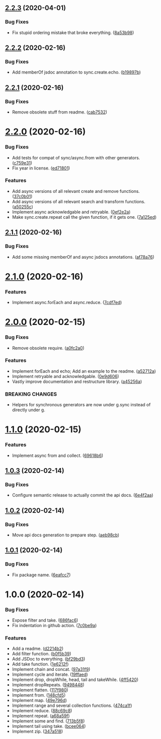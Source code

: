 ## [2.2.3](https://github.com/yeldiRium/gen-z/compare/v2.2.2...v2.2.3) (2020-04-01)


### Bug Fixes

* Fix stupid ordering mistake that broke everything. ([8a53b98](https://github.com/yeldiRium/gen-z/commit/8a53b9847be132e9c7fe47c6ab1895d0883c3110))

## [2.2.2](https://github.com/yeldiRium/gen-z/compare/v2.2.1...v2.2.2) (2020-02-16)


### Bug Fixes

* Add memberOf jsdoc annotation to sync.create.echo. ([b19897b](https://github.com/yeldiRium/gen-z/commit/b19897b97cfb8a59c6168dbafb3a6f9b21db45c4))

## [2.2.1](https://github.com/yeldiRium/gen-z/compare/v2.2.0...v2.2.1) (2020-02-16)


### Bug Fixes

* Remove obsolete stuff from readme. ([cab7532](https://github.com/yeldiRium/gen-z/commit/cab7532f1825840d31a595a6795373885e86a31d))

# [2.2.0](https://github.com/yeldiRium/gen-z/compare/v2.1.1...v2.2.0) (2020-02-16)


### Bug Fixes

* Add tests for compat of sync/async.from with other generators. ([c759e31](https://github.com/yeldiRium/gen-z/commit/c759e31419c30130859319d301b66afe0e1fc506))
* Fix year in license. ([ed71801](https://github.com/yeldiRium/gen-z/commit/ed71801ab3193952591801d29c7561f1f91fb30c))


### Features

* Add async versions of all relevant create and remove functions. ([37c0b01](https://github.com/yeldiRium/gen-z/commit/37c0b0122fda2b455e9db8494850c95285b390c8))
* Add async versions of all relevant search and transform functions. ([a50255c](https://github.com/yeldiRium/gen-z/commit/a50255c6fa17892d69ec8e85d139f6d65f72ef3a))
* Implement async acknowledgable and retryable. ([0ef2e2a](https://github.com/yeldiRium/gen-z/commit/0ef2e2abf058e33b7e6eb656e5a25edd6b0aa0f2))
* Make sync.create.repeat call the given function, if it gets one. ([7a125ed](https://github.com/yeldiRium/gen-z/commit/7a125ed55128ef9ee8063e16f8c7fe83b3a5eb73))

## [2.1.1](https://github.com/yeldiRium/gen-z/compare/v2.1.0...v2.1.1) (2020-02-16)


### Bug Fixes

* Add some missing memberOf and async jsdocs annotations. ([af78a76](https://github.com/yeldiRium/gen-z/commit/af78a76150cd2ffc3996788836b6d8a6fb0445b4))

# [2.1.0](https://github.com/yeldiRium/gen-z/compare/v2.0.0...v2.1.0) (2020-02-16)


### Features

* Implement async.forEach and async.reduce. ([7cdf7ed](https://github.com/yeldiRium/gen-z/commit/7cdf7ed716f1b3d86062ae7a149fee2adfc289fd))

# [2.0.0](https://github.com/yeldiRium/gen-z/compare/v1.1.0...v2.0.0) (2020-02-15)


### Bug Fixes

* Remove obsolete require. ([a0fc2a0](https://github.com/yeldiRium/gen-z/commit/a0fc2a0f68fa6ae36550401ce1378d6e7c071e99))


### Features

* Implement forEach and echo; Add an example to the readme. ([a52712a](https://github.com/yeldiRium/gen-z/commit/a52712a82121e791d7f7de204ce22e0a8054464d))
* Implement retryable and acknowledgable. ([0e9d606](https://github.com/yeldiRium/gen-z/commit/0e9d606f8131f8ac5bba7513a5084f5746ce406f))
* Vastly improve documentation and restructure library. ([a45256a](https://github.com/yeldiRium/gen-z/commit/a45256a417000f17686c350c80ecbd5c267d4b07))


### BREAKING CHANGES

* Helpers for synchronous generators are now
under g.sync instead of directly under g.

# [1.1.0](https://github.com/yeldiRium/gen-z/compare/v1.0.3...v1.1.0) (2020-02-15)


### Features

* Implement async from and collect. ([69618b6](https://github.com/yeldiRium/gen-z/commit/69618b6ada4314849a2d12a993a41abd19f7a0a9))

## [1.0.3](https://github.com/yeldiRium/gen-z/compare/v1.0.2...v1.0.3) (2020-02-14)


### Bug Fixes

* Configure semantic release to actually commit the api docs. ([6e4f2aa](https://github.com/yeldiRium/gen-z/commit/6e4f2aa52efd2b3c53d160d5508047322b70f3af))

## [1.0.2](https://github.com/yeldiRium/gen-z/compare/v1.0.1...v1.0.2) (2020-02-14)


### Bug Fixes

* Move api docs generation to prepare step. ([aeb98cb](https://github.com/yeldiRium/gen-z/commit/aeb98cb743a24ff84342b298380a155ef3e5b035))

## [1.0.1](https://github.com/yeldiRium/gen-z/compare/v1.0.0...v1.0.1) (2020-02-14)


### Bug Fixes

* Fix package name. ([6eafcc7](https://github.com/yeldiRium/gen-z/commit/6eafcc7d7c44c8130dd3ea2bd9be86855e67e492))

# 1.0.0 (2020-02-14)


### Bug Fixes

* Expose filter and take. ([686fac6](https://github.com/yeldiRium/gen-z/commit/686fac6ab5b34cf2755471c98c9bafbb85e67954))
* Fix indentation in github action. ([7c0be9a](https://github.com/yeldiRium/gen-z/commit/7c0be9ab672722c6366a661221011654bbd397d0))


### Features

* Add a readme. ([d2214b2](https://github.com/yeldiRium/gen-z/commit/d2214b2a2cf555e9944d8211f5b00e7999ae4acb))
* Add filter function. ([b0f5b39](https://github.com/yeldiRium/gen-z/commit/b0f5b39756831d8b4df970ba3b7cec74aa9eca95))
* Add JSDoc to everything. ([bf29bd3](https://github.com/yeldiRium/gen-z/commit/bf29bd32879f349f8ea20137c2a71f1be72bcd15))
* Add take function. ([1e6212f](https://github.com/yeldiRium/gen-z/commit/1e6212f9abd7b9a7d7da4207f0589c91f7ae3b7d))
* Implement chain and concat. ([97a31f9](https://github.com/yeldiRium/gen-z/commit/97a31f98729483644b8b8502176360de68b62b5d))
* Implement cycle and iterate. ([19ffaed](https://github.com/yeldiRium/gen-z/commit/19ffaed6c6bb76f6d88fbf0892f099e1ee8caad6))
* Implement drop, dropWhile, head, tail and takeWhile. ([4ff5420](https://github.com/yeldiRium/gen-z/commit/4ff5420a90ec608337aa273ab0aebe80712a8c52))
* Implement dropRepeats. ([9498448](https://github.com/yeldiRium/gen-z/commit/949844898d21c8a44d927207cb738543f19860a5))
* Implement flatten. ([117f980](https://github.com/yeldiRium/gen-z/commit/117f980dcf0bc2c99e85add50ee46199594c51aa))
* Implement from. ([148cfd5](https://github.com/yeldiRium/gen-z/commit/148cfd598e44d375a540ec8de2cebbbdc8aa1e02))
* Implement map. ([49e796d](https://github.com/yeldiRium/gen-z/commit/49e796dc3e6ba61bb6bc53f21bd744bc77c9068f))
* Implement range and several collection functions. ([474ca1f](https://github.com/yeldiRium/gen-z/commit/474ca1ff72f7743ba31cadf272eaeabd26c7821b))
* Implement reduce. ([88c69c8](https://github.com/yeldiRium/gen-z/commit/88c69c8794ef7fc434bb0168311d4092fff9e4e5))
* Implement repeat. ([a68a59f](https://github.com/yeldiRium/gen-z/commit/a68a59fc201d3f72cad9df25fd9676213d710343))
* Implement some and find. ([713b5f8](https://github.com/yeldiRium/gen-z/commit/713b5f8ffa022024b05475a79b8e525d670c9dee))
* Implement tail using take. ([bcee064](https://github.com/yeldiRium/gen-z/commit/bcee06402f29e0684c44619998dafd37efb743b3))
* Implement zip. ([347a518](https://github.com/yeldiRium/gen-z/commit/347a518ff05b35a7cf1c3360c2b77e03d1aef022))
